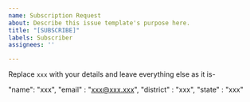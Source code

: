 ```yaml
---
name: Subscription Request
about: Describe this issue template's purpose here.
title: "[SUBSCRIBE]"
labels: Subscriber
assignees: ''

---
```


Replace `xxx` with your details and leave everything else as it is-

"name": "xxx",
"email" : "xxx@xxx.xxx",
"district" : "xxx",
"state" : "xxx"
